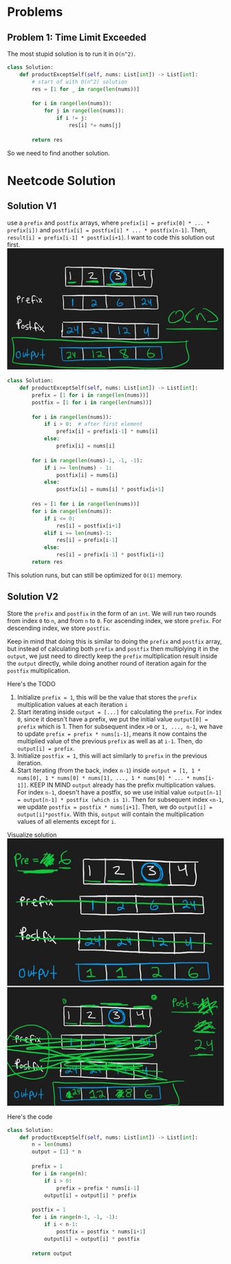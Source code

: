 # Problems
## Problem 1: Time Limit Exceeded
The most stupid solution is to run it in `O(n^2)`.
```python
class Solution:
    def productExceptSelf(self, nums: List[int]) -> List[int]:
        # start of with O(n^2) solution
        res = [1 for _ in range(len(nums))]

        for i in range(len(nums)):
            for j in range(len(nums)):
                if i != j:
                    res[i] *= nums[j]

        return res
```

So we need to find another solution.

# Neetcode Solution
## Solution V1
use a `prefix` and `postfix` arrays, where `prefix[i] = prefix[0] * ... * prefix[i])` and `postfix[i] = postfix[i] * ... * postfix[n-1]`. Then, `result[i] = prefix[i-1] * postfix[i+1]`. I want to code this solution out first.
![alt text](image.png)

```python
class Solution:
    def productExceptSelf(self, nums: List[int]) -> List[int]:
        prefix = [1 for i in range(len(nums))]
        postfix = [1 for i in range(len(nums))]

        for i in range(len(nums)):
            if i > 0:  # after first element
                prefix[i] = prefix[i-1] * nums[i]
            else:
                prefix[i] = nums[i]

        for i in range(len(nums)-1, -1, -1):
            if i >= len(nums) - 1:
                postfix[i] = nums[i]
            else:
                postfix[i] = nums[i] * postfix[i+1]

        res = [1 for i in range(len(nums))]
        for i in range(len(nums)):
            if i <= 0:
                res[i] = postfix[i+1]
            elif i >= len(nums)-1:
                res[i] = prefix[i-1]
            else:
                res[i] = prefix[i-1] * postfix[i+1]
        return res
```

This solution runs, but can still be optimized for `O(1)` memory.

## Solution V2
Store the `prefix` and `postfix` in the form of an `int`. We will run two rounds from index `0` to `n`, and from `n` to `0`. For ascending index, we store `prefix`. For descending index, we store `postfix`.

Keep in mind that doing this is similar to doing the `prefix` and `postfix` array, but instead of calculating both `prefix` and `postfix` then multiplying it in the `output`, we just need to directly keep the `prefix` multiplication result inside the `output` directly, while doing another round of iteration again for the `postfix` multiplication.

Here's the TODO
1. Initialize `prefix = 1`, this will be the value that stores the `prefix` multiplication values at each iteration `i`
2. Start iterating inside `output = [...]` for calculating the `prefix`. For index `0`, since it doesn't have a prefix, we put the initial value `output[0] = prefix` which is 1. Then for subsequent index `>0` or `1, ..., n-1`, we have to update `prefix = prefix * nums[i-1]`, means it now contains the multiplied value of the previous `prefix` as well as at `i-1`. Then, do `output[i] = prefix`.
3. Initialize `postfix = 1`, this will act similarly to `prefix` in the previous iteration.
4. Start iterating (from the back, index `n-1`) inside `output = [1, 1 * nums[0], 1 * nums[0] * nums[1], ..., 1 * nums[0] * ... * nums[i-1]]`. KEEP IN MIND `output` already has the prefix multiplication values. For index `n-1`, doesn't have a postfix, so we use initial value `output[n-1] = output[n-1] * postfix (which is 1)`. Then for subsequent index `<n-1`, we update `postfix = postfix * nums[i+1]`. Then, we do `output[i] = output[i]*postfix`. With this, `output` will contain the multiplication values of all elements except for `i`.

Visualize solution
![alt text](image-1.png)
![alt text](image-2.png)

Here's the code
```python
class Solution:
    def productExceptSelf(self, nums: List[int]) -> List[int]:
        n = len(nums)
        output = [1] * n

        prefix = 1
        for i in range(n):
            if i > 0:
                prefix = prefix * nums[i-1]
            output[i] = output[i] * prefix

        postfix = 1
        for i in range(n-1, -1, -1):
            if i < n-1:
                postfix = postfix * nums[i+1]
            output[i] = output[i] * postfix

        return output
```